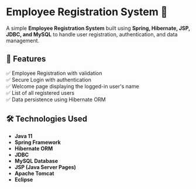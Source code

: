 # Employee Registration System 🚀

A simple **Employee Registration System** built using **Spring, Hibernate, JSP, JDBC, and MySQL** to handle user registration, authentication, and data management.

## 🌟 Features
✅ Employee Registration with validation  
✅ Secure Login with authentication  
✅ Welcome page displaying the logged-in user's name  
✅ List of all registered users  
✅ Data persistence using Hibernate ORM  

## 🛠️ Technologies Used
- **Java 11**
- **Spring Framework**
- **Hibernate ORM**
- **JDBC**
- **MySQL Database**
- **JSP (Java Server Pages)**
- **Apache Tomcat**
- **Eclipse**


